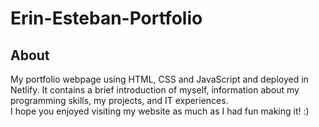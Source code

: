 # Erin-Esteban-Portfolio
## About
My portfolio webpage using HTML, CSS and JavaScript and deployed in Netlify.
It contains a brief introduction of myself, information about my programming skills, my projects, and IT experiences.  
I hope you enjoyed visiting my website as much as I had fun making it! :)
